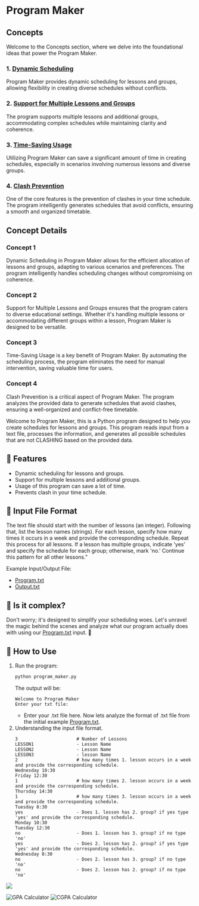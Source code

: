 # Program Maker

## Concepts

Welcome to the Concepts section, where we delve into the foundational ideas that power the Program Maker.

### 1. [Dynamic Scheduling](#concept-1)

Program Maker provides dynamic scheduling for lessons and groups, allowing flexibility in creating diverse schedules without conflicts.

### 2. [Support for Multiple Lessons and Groups](#concept-2)

The program supports multiple lessons and additional groups, accommodating complex schedules while maintaining clarity and coherence.

### 3. [Time-Saving Usage](#concept-3)

Utilizing Program Maker can save a significant amount of time in creating schedules, especially in scenarios involving numerous lessons and diverse groups.

### 4. [Clash Prevention](#concept-4)

One of the core features is the prevention of clashes in your time schedule. The program intelligently generates schedules that avoid conflicts, ensuring a smooth and organized timetable.

## Concept Details

### Concept 1

Dynamic Scheduling in Program Maker allows for the efficient allocation of lessons and groups, adapting to various scenarios and preferences. The program intelligently handles scheduling changes without compromising on coherence.

### Concept 2

Support for Multiple Lessons and Groups ensures that the program caters to diverse educational settings. Whether it's handling multiple lessons or accommodating different groups within a lesson, Program Maker is designed to be versatile.

### Concept 3

Time-Saving Usage is a key benefit of Program Maker. By automating the scheduling process, the program eliminates the need for manual intervention, saving valuable time for users.

### Concept 4

Clash Prevention is a critical aspect of Program Maker. The program analyzes the provided data to generate schedules that avoid clashes, ensuring a well-organized and conflict-free timetable.


Welcome to Program Maker, this is a Python program designed to help you create schedules for lessons and groups. This program reads input from a text file, processes the information, and generates all possible schedules that are not CLASHING based on the provided data.

## 🚀 Features

- Dynamic scheduling for lessons and groups.
- Support for multiple lessons and additional groups.
- Usage of this program can save a lot of time.
- Prevents clash in your time schedule.

## 🌟 Input File Format

The text file should start with the number of lessons (an integer). 
Following that, list the lesson names (strings).
For each lesson, specify how many times it occurs in a week and provide the corresponding schedule.
Repeat this process for all lessons.
If a lesson has multiple groups, indicate 'yes' and specify the schedule for each group; otherwise, mark 'no.' Continue this pattern for all other lessons."

Example Input/Output File:

- [Program.txt](program.txt)
- [Output.txt](output.txt)

## 🎩 Is it complex?

Don't worry; it's designed to simplify your scheduling woes. Let's unravel the magic behind the scenes and analyze what our program actually does with using our [Program.txt](program.txt) input. 🚀

## 🎯 How to Use

1. Run the program:
   ```bash
   python program_maker.py
   ```
   The output will be:
   ```
   Welcome to Program Maker
   Enter your txt file:
   ```
   - Enter your .txt file here. Now lets analyze the format of .txt file from the initial example [Program.txt](program.txt).
2. Understanding the input file format.
   ```
   3                      # Number of Lessons
   LESSON1                - Lesson Name
   LESSON2                - Lesson Name
   LESSON3                - lesson Name
   2                      # how many times 1. lesson occurs in a week and provide the corresponding schedule.
   Wednesday 10:30
   Friday 12:30
   1                      # how many times 2. lesson occurs in a week and provide the corresponding schedule.
   Thursday 14:30
   1                      # how many times 3. lesson occurs in a week and provide the corresponding schedule.
   Tuesday 8:30
   yes                    - Does 1. lesson has 2. group? if yes type 'yes' and provide the corresponding schedule.
   Monday 10:30
   Tuesday 12:30
   no                     - Does 1. lesson has 3. group? if no type 'no'
   yes                    - Does 2. lesson has 2. group? if yes type 'yes' and provide the corresponding schedule.
   Wednesday 8:30
   no                     - Does 2. lesson has 3. group? if no type 'no'
   no                     - Does 2. lesson has 2. group? if no type 'no'
   ```


![](https://media.giphy.com/media/v1.Y2lkPTc5MGI3NjExN3E1Y3RmMDBwNXdibG4zaWhiNG9zdncwMjltaTJvbGRtazYwdjJsZCZlcD12MV9pbnRlcm5hbF9naWZfYnlfaWQmY3Q9Zw/KAq5w47R9rmTuvWOWa/giphy.gif)

![GPA Calculator](https://img.shields.io/badge/GPA_Calculator-Interactive-brightgreen)
![CGPA Calculator](https://img.shields.io/badge/CGPA_Calculator-Advanced-blue)



